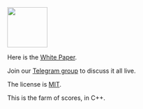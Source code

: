 <img src="http://www.zold.io/logo.svg" width="92px" height="92px"/>

Here is the [White Paper](https://github.com/zold-io/papers/raw/master/wp.pdf).

Join our [Telegram group](https://t.me/zold_io) to discuss it all live.

The license is [MIT](https://github.com/yegor256/zold/blob/master/LICENSE.txt).

This is the farm of scores, in C++.
